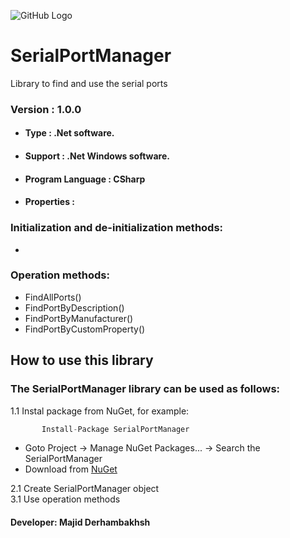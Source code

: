 ![GitHub Logo](https://lh5.googleusercontent.com/lfsiCJfMsfwa-SvwuAWg7DRL-IEL3bdI93DjrbQGgTWAZXAIyS7IkJRmW5ibWKN3f-r1CmxlUrUbDg=w958-h965)

# SerialPortManager
Library to find and use the serial ports

### Version : 1.0.0

- #### Type : .Net software.

- #### Support : .Net Windows software.

- #### Program Language : CSharp

- #### Properties :

### Initialization and de-initialization methods:
- 

### Operation methods:
- FindAllPorts()
- FindPortByDescription()
- FindPortByManufacturer()
- FindPortByCustomProperty()

## How to use this library

### The SerialPortManager library can be used as follows:
1.1  Instal package from NuGet, for example:  
```javascript
       Install-Package SerialPortManager
```              
- Goto Project -> Manage NuGet Packages... -> Search the SerialPortManager
- Download from [NuGet](https://www.nuget.org/packages/SerialPortManager)  

2.1  Create SerialPortManager object  
3.1  Use operation methods
       
#### Developer: Majid Derhambakhsh
